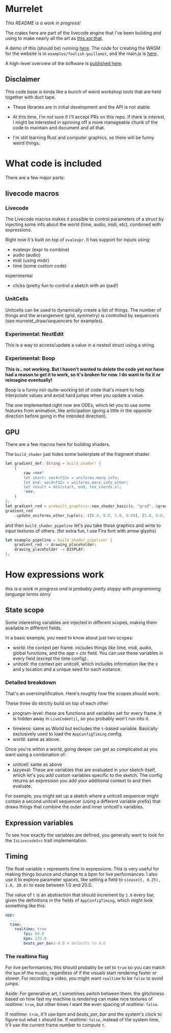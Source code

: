 # Murrelet

*This README is a work in progress!*

The crates here are part of the livecode engine that I've been building and using to make nearly all the art as [this.xor.that](http://thisxorthat.art).

A demo of this (should be) running [here](https://www.thisxorthat.art/live/foolish-guillemot/). The code for creating the WASM for the website is in `examples/foolish-guillemot`, and the main.js is [here](https://gist.github.com/jessstringham/0654a13257f7aff4912affa5df95e36b).

A high-level overview of the software is [published here](https://alpaca.pubpub.org/pub/dpdnf8lw/release/1?readingCollection=1def0192).


## Disclaimer

This code base is kinda like a bunch of weird workshop tools that are held together with duct tape.

 - These libraries are in initial development and the API is not stable.

 - At this time, I'm not sure if I'll accept PRs on this repo. If there is interest, I might be interested in spinning off a more manageable chunk of the code to maintain and document and all that.

 - I'm still learning Rust and computer graphics, so there will be funny weird things.


# What code is included

There are a few major parts:


## livecode macros

### Livecode

The Livecode macros makes it possible to control parameters of a struct
by injecting some info about the world (time, audio, midi, etc), combined
with expressions.

Right now it's built on top of `evalexpr`. It has support for inputs using:

 - evalexpr (expr to combine)
 - audio (audio)
 - midi (using midir)
 - time (some custom code)

experimental
 - clicks (pretty fun to control a sketch with an ipad!)


### UnitCells

Unitcells can be used to dynamically create a list of things.
The number of things and the arrangement (grid, symmetry) is 
controlled by sequencers (see murrelet_draw/sequencers for examples).


### Experimental: NestEdit

This is a way to access/update a value in a nested struct using a string.


### Experimental: Boop

**This is.. not working. But I haven't wanted to delete the code yet nor have had a reason to get it to work, so it's broken for now. I do want to fix it or reimagine eventually!**

Boop is a funny not-quite-working bit of code that's meant to help interpolate values and avoid hard jumps when you update a value.

The one implemented right now are ODEs, which let you to use some features from animation, like anticipation 
(going a little in the opposite direction before going in the intended direction).


## GPU

There are a few macros here for building shaders.

The `build_shader` just hides some boilerplate of the fragment shader.

```rust
let gradient_def: String = build_shader! {
    (
        raw r###"
        let start: vec4<f32> = uniforms.more_info;
        let end: vec4<f32> = uniforms.more_info_other;
        let result = mix(start, end, tex_coords.x);
        "###;
    )
};
let gradient_red = prebuilt_graphics::new_shader_basic(c, "grad", &gradient_def);
gradient_red
    .update_uniforms_other_tuple(c, ([0.0, 0.0, 1.0, 0.04], [1.0, 0.0, 1.0, 0.04]));
```

and then `build_shader_pipeline` let's you take those graphics and
write to input textures of others.
(for extra fun, I use Fira font with arrow glyphs)

```rust
let example_pipeline = build_shader_pipeline! {
    gradient_red -> drawing_placeholder;
    drawing_placeholder -> DISPLAY;
};
```

# How expressions work

*this is a work in progress and is probably pretty sloppy with programming language terms sorry*

## State scope

Some interesting variables are injected in different scopes, making them available in different fields.

In a basic example, you need to know about just two scopes:
 - world: the context per frame. includes things like time, midi, audio, global functions, and the *app > ctx* field. You can use these variables in every field (except the time config).
 - unitcell: the context per unitcell, which includes information like the x and y location and a unique seed for each instance.


### Detailed breakdown

That's an oversimplification. Here's roughly how the scopes should work:

These three do strictly build on top of each other
* program-level: these are functions and variables set for every frame. It is hidden away in `LiveCodeUtil`, so you probably won't run into it.
-  timeless: same as World but excludes the `t`-based variable. Basically exclusively used to load the `AppConfigTiming` config.
- world: same as above.

Once you're within a world, going deeper can get as complicated as you want using a combination of:

* unitcell: same as above
* lazyeval: These are variables that are evaluated in your sketch itself, which let's you add custom variables specific to the sketch. The config returns an expression you add your additional context to and then evaluate.

For example, you might set up a sketch where a unitcell sequencer might contain a second unitcell sequencer (using a different variable prefix) that draws things that combine the outer and inner unitcell's variables.


## Expression variables

To see how exactly the variables are defined, you generally want to look for the `IsLivecodeSrc` trait implementation.

## Timing

The float variable `t` represents time in expressions. This is very useful for making things bounce and change to a bpm for live performances. I also use it to explore parameter spaces, like setting a field to `s(ease(t, 0.25), 1.0, 20.0)` to ease between 1.0 and 20.0.

The value of `t` is an abstraction that should increment by `1.0` every bar, given the definitions in the fields of `AppConfigTiming`, which might look something like this:

```yaml
app:
  ...
  time:
    realtime: true
        fps: 60.0
        bpm: 135.0
        beats_per_bar: 4.0 # defaults to 4.0
```


 ### The realtime flag

For live performances, this should probably be set to `true` so you can match the `bpm` of the music, regardless of if the visuals start rendering faster or slower. For recording a video, you might want `realtime` to be `false` to avoid jumps.

Aside: For generative art, I sometimes switch between them: the glitchiness based on how fast my machine is rendering can make nice textures of *realtime*: `true`, but other times I want the even spacing of *realtime*: `false`.

If  *realtime*: `true`, it'll use *bpm* and *beats_per_bar* and the system's clock to figure out what `t` should be. If *realtime*: `false`, instead of the system time, it'll use the current frame number to compute `t`.
